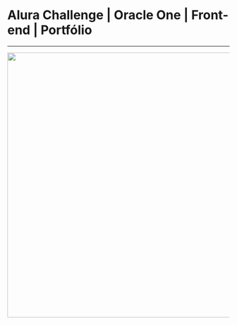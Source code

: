# Alura Challenge | Oracle One | Front-end | Portfólio
---

<p align="center" >
     <img width="600" heigth="600" src="https://github.com/Wollace-Buarque/Portifolio/blob/main/assets/images/page.gif?raw=true">
</p>
